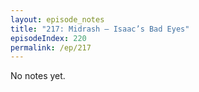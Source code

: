 ```yaml
---
layout: episode_notes
title: "217: Midrash — Isaac’s Bad Eyes"
episodeIndex: 220
permalink: /ep/217
---
```

No notes yet.
